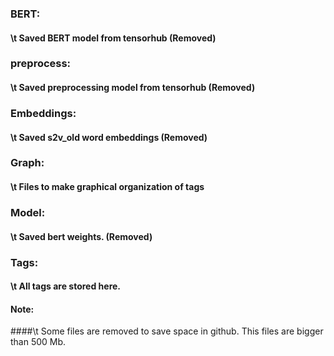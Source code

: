 ### BERT: 
#### \t     Saved BERT model from tensorhub (Removed)
### preprocess: 
#### \t     Saved preprocessing model from tensorhub (Removed)
### Embeddings:
#### \t     Saved s2v_old word embeddings (Removed)
### Graph:
#### \t     Files to make graphical organization of tags
### Model:
#### \t     Saved bert weights. (Removed)
### Tags:
#### \t     All tags are stored here.

#### Note:
####\t      Some files are removed to save space in github. This files are bigger than 500 Mb.
